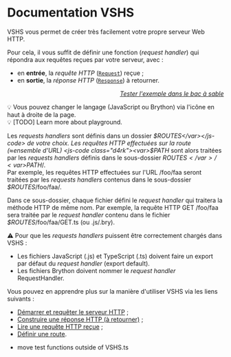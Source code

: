 <!DOCTYPE html>
<html lang="fr">
    <head>
        <meta charset="utf8"/>
        <title>VSHS</title>
        <!--
        <meta name="theme-color" media="(prefers-color-scheme: light)" content="cyan" />
        <meta name="theme-color" media="(prefers-color-scheme: dark)" content="black" />
        -->
        <meta name="color-scheme" content="dark light">
        <meta name="viewport" content="width=device-width, initial-scale=1"/>
        <link   href="./index.css"  rel="stylesheet" blocking="render">
        <script type="text/javascript" src="https://cdnjs.cloudflare.com/ajax/libs/brython/3.13.0/brython.min.js"></script>
        <script  src="./index.js"  type="module"     blocking="render" async></script>
    </head>
    <body>
        <main>

# Documentation VSHS

VSHS vous permet de créer très facilement votre propre serveur Web HTTP.

Pour cela, il vous suffit de définir une fonction (*request handler*) qui répondra aux requêtes reçues par votre serveur, avec :
- en **entrée**, la *requête HTTP* ([`Request`](https://developer.mozilla.org/fr/docs/Web/API/Request)) reçue ;
- en **sortie**, la *réponse HTTP* ([`Response`](https://developer.mozilla.org/fr/docs/Web/API/Response)) à retourner.


<vshs-playground name="echo (url)" show="index.code,output">
</vshs-playground>
<div style="text-align:right"><a href="../../playground/?example=echo (url)"><i>Tester l'exemple dans le bac à sable</i></a></div>

💡 Vous pouvez changer le langage (JavaScript ou Brython) via l'icône en haut à droite de la page.<br/>
💡 [TODO] Learn more about playground.

Les *requests handlers* sont définis dans un dossier <js-code class="d4rk"><var>$ROUTES</var></js-code> de votre choix. Les requêtes HTTP effectuées sur la route (≈ensemble d'URL) <js-code class="d4rk"><var>$PATH</var></js-code> sont alors traitées par les *requests handlers* définis dans le sous-dossier <js-code class="d4rk"><var>$ROUTES</var>/<var>$PATH</var>/</js-code>.<br/>
Par exemple, les requêtes HTTP effectuées sur l'URL <js-code class="d4rk">/foo/faa</js-code> seront traitées par les *requests handlers* contenus dans le sous-dossier <js-code class="d4rk"><var>$ROUTES</var>/foo/faa/</js-code>.

Dans ce sous-dossier, chaque fichier défini le *request handler* qui traitera la méthode HTTP de même nom.
Par exemple, la requête HTTP <js-code>GET /foo/faa</js-code> sera traitée par le *request handler* contenu dans le fichier <js-code class="d4rk"><var>$ROUTES</var>/foo/faa/GET.ts</js-code> (ou <js-code>.js</js-code>/<js-code>.bry</js-code>).

⚠ Pour que les *requests handlers* puissent être correctement chargés dans VSHS :
- Les fichiers JavaScript (.js) et TypeScript (.ts) doivent faire un export par défaut du *request handler* (<j-code>export default</js-code>).
- Les fichiers Brython doivent nommer le *request handler* <py-code>RequestHandler</py-code>.

Vous pouvez en apprendre plus sur la manière d'utiliser VSHS via les liens suivants :
- [Démarrer et requêter le serveur HTTP](./server) ;
- [Construire une réponse HTTP (à retourner)](./response) ;
- [Lire une requête HTTP reçue](./request) ;
- [Définir une route](./routes).

+ move test functions outside of VSHS.ts

</main>
    </body>
</html>